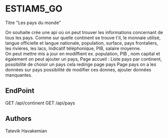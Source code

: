 # ESTIAM5_GO
Titre "Les pays du monde"

On souhaite crée une api où on peut trouver les informations concernant de tous les pays.
Comme sur quelle continent se trouve t'il, le monnaie utilisé, langue officielle et langue nationale, population, surface, pays frontaliers, les rivières, les lacs, Indicatif téléphonique, PIB, salaire moyenne.  
On peut mettre mis a jour en modiffient ex. population, PIB , nom capital et également on peut ajouter un pays, 
Page accueil : Liste pays par continent, possibilité de choisir un pays cela redirige page pays
Page pays on a les données sur pays possibilité de modifier ces donnes, ajouter données manquantes.


## EndPoint 
GET /api/continent
GET /api/pays


## Authors
Tatevik Havakemian

